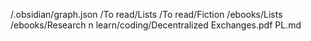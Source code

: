 /.obsidian/graph.json
/To read/Lists
/To read/Fiction
/ebooks/Lists
/ebooks/Research n learn/coding/Decentralized Exchanges.pdf
PL.md

